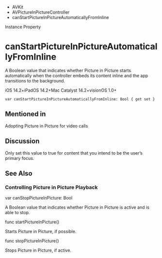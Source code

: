 

- AVKit
- AVPictureInPictureController
-  canStartPictureInPictureAutomaticallyFromInline 

Instance Property

# canStartPictureInPictureAutomaticallyFromInline

A Boolean value that indicates whether Picture in Picture starts automatically when the controller embeds its content inline and the app transitions to the background.

iOS 14.2+iPadOS 14.2+Mac Catalyst 14.2+visionOS 1.0+

``` source
var canStartPictureInPictureAutomaticallyFromInline: Bool { get set }
```

## Mentioned in 

Adopting Picture in Picture for video calls

## Discussion

Only set this value to true for content that you intend to be the user’s primary focus.

## See Also

### Controlling Picture in Picture Playback

var canStopPictureInPicture: Bool

A Boolean value that indicates whether Picture in Picture is active and is able to stop.

func startPictureInPicture()

Starts Picture in Picture, if possible.

func stopPictureInPicture()

Stops Picture in Picture, if active.

